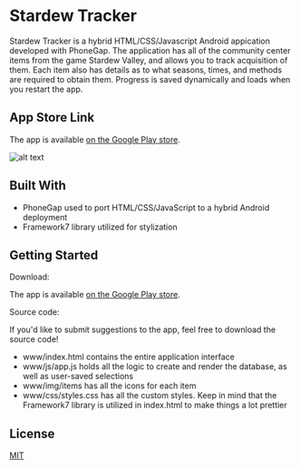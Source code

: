 
Stardew Tracker
===============

Stardew Tracker is a hybrid HTML/CSS/Javascript Android appication developed with PhoneGap.
The application has all of the community center items from the game Stardew Valley, and allows you to track acquisition of them. Each item also has details as to what seasons, times, and methods are required to obtain them. Progress is saved dynamically and loads when you restart the app.

App Store Link
--------------
The app is available [on the Google Play store](placeholder).

![alt text](https://i.imgur.com/b1YAAdT.png "App preview")

Built With
----------
* PhoneGap used to port HTML/CSS/JavaScript to a hybrid Android deployment
* Framework7 library utilized for stylization

Getting Started
---------------
Download: 

The app is available [on the Google Play store](placeholder).

Source code:

If you'd like to submit suggestions to the app, feel free to download the source code! 

* www/index.html contains the entire application interface
* www/js/app.js holds all the logic to create and render the database, as well as user-saved selections
* www/img/items has all the icons for each item
* www/css/styles.css has all the custom styles. Keep in mind that the Framework7 library is utilized in index.html to make things a lot prettier

License
-------
[MIT](./LICENSE)